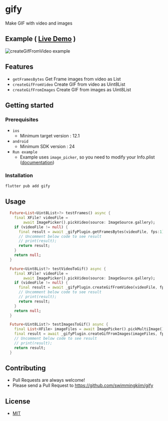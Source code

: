 # gify

Make GIF with video and images

## Example ( [Live Demo](https://swimmingkiim.github.io/gif_maker/) )

![createGifFromVideo example](https://github.com/swimmingkiim/blog-comments/blob/main/assets/images/gify_create_gif_from_video_example.gif?raw=true)

## Features

- `getFramesBytes` Get Frame images from video as List<Uint8List>
- `createGifFromVideo` Create GIF from video as Uint8List
- `createGifFromImages` Create GIF from images as Uint8List

## Getting started

### Prerequisites

- `ios`
  - Minimum target version : 12.1
- `android`
  - Minimum SDK version : 24
- `Run example`
  - Example uses `image_picker`, so you need to modify your Info.plist ([documentation](https://pub.dev/packages/image_picker#ios))

### Installation

```bash
flutter pub add gify
```

## Usage

```dart
  Future<List<Uint8List>?> testFrames() async {
    final XFile? videoFile =
        await ImagePicker().pickVideo(source: ImageSource.gallery);
    if (videoFile != null) {
      final result = await _gifyPlugin.getFramesBytes(videoFile, fps:1);
      // Uncomment below code to see result
      // print(result);
      return result;
    }
    return null;
  }

  Future<Uint8List?> testVideoToGif() async {
    final XFile? videoFile =
        await ImagePicker().pickVideo(source: ImageSource.gallery);
    if (videoFile != null) {
      final result = await _gifyPlugin.createGifFromVideo(videoFile, fps:1, width: 320);
      // Uncomment below code to see result
      // print(result);
      return result;
    }
    return null;
  }

  Future<Uint8List?> testImagesToGif() async {
    final List<XFile> imageFiles = await ImagePicker().pickMultiImage();
    final result = await _gifyPlugin.createGifFromImages(imageFiles, fps: 5, height: 780);
    // Uncomment below code to see result
    // print(result);
    return result;
  }
```

## Contributing

- Pull Requests are always welcome!
- Please send a Pull Request to https://github.com/swimmingkiim/gify

## License

- [MIT](https://github.com/swimmingkiim/gify/blob/main/LICENSE)
